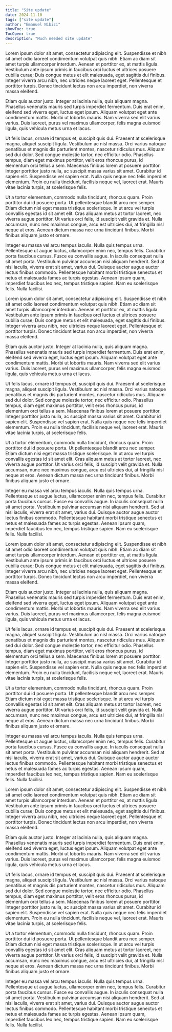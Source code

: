 ```yaml
---
title: "Site update"
date: 2024-11-10
tags: ["site update"]
author: "Emanuel Nibizi"
showToc: true
TocOpen: true
description: "Much needed site update"
---
```


Lorem ipsum dolor sit amet, consectetur adipiscing elit. Suspendisse et nibh sit amet odio laoreet condimentum volutpat quis nibh. Etiam ac diam sit amet turpis ullamcorper interdum. Aenean et porttitor ex, at mattis ligula. Vestibulum ante ipsum primis in faucibus orci luctus et ultrices posuere cubilia curae; Duis congue metus et elit malesuada, eget sagittis dui finibus. Integer viverra arcu nibh, nec ultricies neque laoreet eget. Pellentesque et porttitor turpis. Donec tincidunt lectus non arcu imperdiet, non viverra massa eleifend.

Etiam quis auctor justo. Integer at lacinia nulla, quis aliquam magna. Phasellus venenatis mauris sed turpis imperdiet fermentum. Duis erat enim, eleifend sed viverra eget, luctus eget ipsum. Aliquam volutpat eget ante condimentum mattis. Morbi ut lobortis mauris. Nam viverra sed elit varius varius. Duis laoreet, purus vel maximus ullamcorper, felis magna euismod ligula, quis vehicula metus urna et lacus.

Ut felis lacus, ornare id tempus et, suscipit quis dui. Praesent at scelerisque magna, aliquet suscipit ligula. Vestibulum ac nisl massa. Orci varius natoque penatibus et magnis dis parturient montes, nascetur ridiculus mus. Aliquam sed dui dolor. Sed congue molestie tortor, nec efficitur odio. Phasellus tempus, diam eget maximus porttitor, velit eros rhoncus purus, id elementum orci tellus a sem. Maecenas finibus lorem at posuere porttitor. Integer porttitor justo nulla, ac suscipit massa varius sit amet. Curabitur id sapien elit. Suspendisse vel sapien erat. Nulla quis neque nec felis imperdiet elementum. Proin eu nulla tincidunt, facilisis neque vel, laoreet erat. Mauris vitae lacinia turpis, at scelerisque felis.

Ut a tortor elementum, commodo nulla tincidunt, rhoncus quam. Proin porttitor dui id posuere porta. Ut pellentesque blandit arcu nec semper. Etiam dictum nisi eget massa tristique scelerisque. In ut arcu vel turpis convallis egestas id sit amet elit. Cras aliquam metus at tortor laoreet, nec viverra augue porttitor. Ut varius orci felis, id suscipit velit gravida et. Nulla accumsan, nunc nec maximus congue, arcu est ultricies dui, at fringilla nisl neque at eros. Aenean dictum massa nec urna tincidunt finibus. Morbi finibus aliquam justo et ornare.

Integer eu massa vel arcu tempus iaculis. Nulla quis tempus urna. Pellentesque ut augue luctus, ullamcorper enim nec, tempus felis. Curabitur porta faucibus cursus. Fusce eu convallis augue. In iaculis consequat nulla sit amet porta. Vestibulum pulvinar accumsan nisi aliquam hendrerit. Sed at nisl iaculis, viverra erat sit amet, varius dui. Quisque auctor augue auctor lectus finibus commodo. Pellentesque habitant morbi tristique senectus et netus et malesuada fames ac turpis egestas. Aenean ipsum quam, imperdiet faucibus leo nec, tempus tristique sapien. Nam eu scelerisque felis. Nulla facilisi. 

Lorem ipsum dolor sit amet, consectetur adipiscing elit. Suspendisse et nibh sit amet odio laoreet condimentum volutpat quis nibh. Etiam ac diam sit amet turpis ullamcorper interdum. Aenean et porttitor ex, at mattis ligula. Vestibulum ante ipsum primis in faucibus orci luctus et ultrices posuere cubilia curae; Duis congue metus et elit malesuada, eget sagittis dui finibus. Integer viverra arcu nibh, nec ultricies neque laoreet eget. Pellentesque et porttitor turpis. Donec tincidunt lectus non arcu imperdiet, non viverra massa eleifend.

Etiam quis auctor justo. Integer at lacinia nulla, quis aliquam magna. Phasellus venenatis mauris sed turpis imperdiet fermentum. Duis erat enim, eleifend sed viverra eget, luctus eget ipsum. Aliquam volutpat eget ante condimentum mattis. Morbi ut lobortis mauris. Nam viverra sed elit varius varius. Duis laoreet, purus vel maximus ullamcorper, felis magna euismod ligula, quis vehicula metus urna et lacus.

Ut felis lacus, ornare id tempus et, suscipit quis dui. Praesent at scelerisque magna, aliquet suscipit ligula. Vestibulum ac nisl massa. Orci varius natoque penatibus et magnis dis parturient montes, nascetur ridiculus mus. Aliquam sed dui dolor. Sed congue molestie tortor, nec efficitur odio. Phasellus tempus, diam eget maximus porttitor, velit eros rhoncus purus, id elementum orci tellus a sem. Maecenas finibus lorem at posuere porttitor. Integer porttitor justo nulla, ac suscipit massa varius sit amet. Curabitur id sapien elit. Suspendisse vel sapien erat. Nulla quis neque nec felis imperdiet elementum. Proin eu nulla tincidunt, facilisis neque vel, laoreet erat. Mauris vitae lacinia turpis, at scelerisque felis.

Ut a tortor elementum, commodo nulla tincidunt, rhoncus quam. Proin porttitor dui id posuere porta. Ut pellentesque blandit arcu nec semper. Etiam dictum nisi eget massa tristique scelerisque. In ut arcu vel turpis convallis egestas id sit amet elit. Cras aliquam metus at tortor laoreet, nec viverra augue porttitor. Ut varius orci felis, id suscipit velit gravida et. Nulla accumsan, nunc nec maximus congue, arcu est ultricies dui, at fringilla nisl neque at eros. Aenean dictum massa nec urna tincidunt finibus. Morbi finibus aliquam justo et ornare.

Integer eu massa vel arcu tempus iaculis. Nulla quis tempus urna. Pellentesque ut augue luctus, ullamcorper enim nec, tempus felis. Curabitur porta faucibus cursus. Fusce eu convallis augue. In iaculis consequat nulla sit amet porta. Vestibulum pulvinar accumsan nisi aliquam hendrerit. Sed at nisl iaculis, viverra erat sit amet, varius dui. Quisque auctor augue auctor lectus finibus commodo. Pellentesque habitant morbi tristique senectus et netus et malesuada fames ac turpis egestas. Aenean ipsum quam, imperdiet faucibus leo nec, tempus tristique sapien. Nam eu scelerisque felis. Nulla facilisi. 

Lorem ipsum dolor sit amet, consectetur adipiscing elit. Suspendisse et nibh sit amet odio laoreet condimentum volutpat quis nibh. Etiam ac diam sit amet turpis ullamcorper interdum. Aenean et porttitor ex, at mattis ligula. Vestibulum ante ipsum primis in faucibus orci luctus et ultrices posuere cubilia curae; Duis congue metus et elit malesuada, eget sagittis dui finibus. Integer viverra arcu nibh, nec ultricies neque laoreet eget. Pellentesque et porttitor turpis. Donec tincidunt lectus non arcu imperdiet, non viverra massa eleifend.

Etiam quis auctor justo. Integer at lacinia nulla, quis aliquam magna. Phasellus venenatis mauris sed turpis imperdiet fermentum. Duis erat enim, eleifend sed viverra eget, luctus eget ipsum. Aliquam volutpat eget ante condimentum mattis. Morbi ut lobortis mauris. Nam viverra sed elit varius varius. Duis laoreet, purus vel maximus ullamcorper, felis magna euismod ligula, quis vehicula metus urna et lacus.

Ut felis lacus, ornare id tempus et, suscipit quis dui. Praesent at scelerisque magna, aliquet suscipit ligula. Vestibulum ac nisl massa. Orci varius natoque penatibus et magnis dis parturient montes, nascetur ridiculus mus. Aliquam sed dui dolor. Sed congue molestie tortor, nec efficitur odio. Phasellus tempus, diam eget maximus porttitor, velit eros rhoncus purus, id elementum orci tellus a sem. Maecenas finibus lorem at posuere porttitor. Integer porttitor justo nulla, ac suscipit massa varius sit amet. Curabitur id sapien elit. Suspendisse vel sapien erat. Nulla quis neque nec felis imperdiet elementum. Proin eu nulla tincidunt, facilisis neque vel, laoreet erat. Mauris vitae lacinia turpis, at scelerisque felis.

Ut a tortor elementum, commodo nulla tincidunt, rhoncus quam. Proin porttitor dui id posuere porta. Ut pellentesque blandit arcu nec semper. Etiam dictum nisi eget massa tristique scelerisque. In ut arcu vel turpis convallis egestas id sit amet elit. Cras aliquam metus at tortor laoreet, nec viverra augue porttitor. Ut varius orci felis, id suscipit velit gravida et. Nulla accumsan, nunc nec maximus congue, arcu est ultricies dui, at fringilla nisl neque at eros. Aenean dictum massa nec urna tincidunt finibus. Morbi finibus aliquam justo et ornare.

Integer eu massa vel arcu tempus iaculis. Nulla quis tempus urna. Pellentesque ut augue luctus, ullamcorper enim nec, tempus felis. Curabitur porta faucibus cursus. Fusce eu convallis augue. In iaculis consequat nulla sit amet porta. Vestibulum pulvinar accumsan nisi aliquam hendrerit. Sed at nisl iaculis, viverra erat sit amet, varius dui. Quisque auctor augue auctor lectus finibus commodo. Pellentesque habitant morbi tristique senectus et netus et malesuada fames ac turpis egestas. Aenean ipsum quam, imperdiet faucibus leo nec, tempus tristique sapien. Nam eu scelerisque felis. Nulla facilisi. 

Lorem ipsum dolor sit amet, consectetur adipiscing elit. Suspendisse et nibh sit amet odio laoreet condimentum volutpat quis nibh. Etiam ac diam sit amet turpis ullamcorper interdum. Aenean et porttitor ex, at mattis ligula. Vestibulum ante ipsum primis in faucibus orci luctus et ultrices posuere cubilia curae; Duis congue metus et elit malesuada, eget sagittis dui finibus. Integer viverra arcu nibh, nec ultricies neque laoreet eget. Pellentesque et porttitor turpis. Donec tincidunt lectus non arcu imperdiet, non viverra massa eleifend.

Etiam quis auctor justo. Integer at lacinia nulla, quis aliquam magna. Phasellus venenatis mauris sed turpis imperdiet fermentum. Duis erat enim, eleifend sed viverra eget, luctus eget ipsum. Aliquam volutpat eget ante condimentum mattis. Morbi ut lobortis mauris. Nam viverra sed elit varius varius. Duis laoreet, purus vel maximus ullamcorper, felis magna euismod ligula, quis vehicula metus urna et lacus.

Ut felis lacus, ornare id tempus et, suscipit quis dui. Praesent at scelerisque magna, aliquet suscipit ligula. Vestibulum ac nisl massa. Orci varius natoque penatibus et magnis dis parturient montes, nascetur ridiculus mus. Aliquam sed dui dolor. Sed congue molestie tortor, nec efficitur odio. Phasellus tempus, diam eget maximus porttitor, velit eros rhoncus purus, id elementum orci tellus a sem. Maecenas finibus lorem at posuere porttitor. Integer porttitor justo nulla, ac suscipit massa varius sit amet. Curabitur id sapien elit. Suspendisse vel sapien erat. Nulla quis neque nec felis imperdiet elementum. Proin eu nulla tincidunt, facilisis neque vel, laoreet erat. Mauris vitae lacinia turpis, at scelerisque felis.

Ut a tortor elementum, commodo nulla tincidunt, rhoncus quam. Proin porttitor dui id posuere porta. Ut pellentesque blandit arcu nec semper. Etiam dictum nisi eget massa tristique scelerisque. In ut arcu vel turpis convallis egestas id sit amet elit. Cras aliquam metus at tortor laoreet, nec viverra augue porttitor. Ut varius orci felis, id suscipit velit gravida et. Nulla accumsan, nunc nec maximus congue, arcu est ultricies dui, at fringilla nisl neque at eros. Aenean dictum massa nec urna tincidunt finibus. Morbi finibus aliquam justo et ornare.

Integer eu massa vel arcu tempus iaculis. Nulla quis tempus urna. Pellentesque ut augue luctus, ullamcorper enim nec, tempus felis. Curabitur porta faucibus cursus. Fusce eu convallis augue. In iaculis consequat nulla sit amet porta. Vestibulum pulvinar accumsan nisi aliquam hendrerit. Sed at nisl iaculis, viverra erat sit amet, varius dui. Quisque auctor augue auctor lectus finibus commodo. Pellentesque habitant morbi tristique senectus et netus et malesuada fames ac turpis egestas. Aenean ipsum quam, imperdiet faucibus leo nec, tempus tristique sapien. Nam eu scelerisque felis. Nulla facilisi. 
